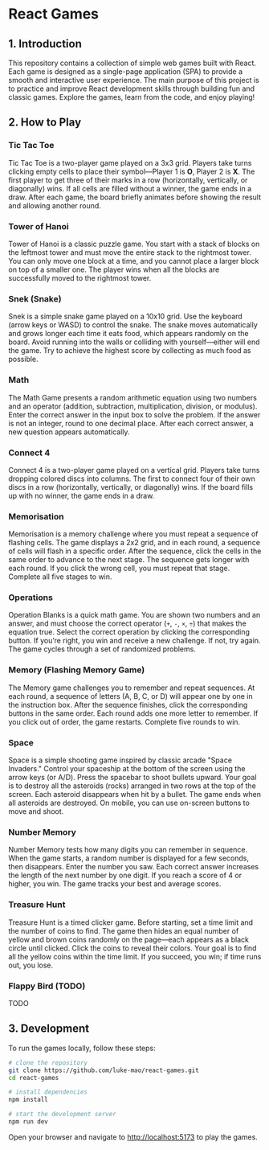 # React Games

## 1. Introduction

This repository contains a collection of simple web games built with React. Each game is designed as a single-page application (SPA) to provide a smooth and interactive user experience. The main purpose of this project is to practice and improve React development skills through building fun and classic games. Explore the games, learn from the code, and enjoy playing!

## 2. How to Play

### Tic Tac Toe

Tic Tac Toe is a two-player game played on a 3x3 grid. Players take turns clicking empty cells to place their symbol—Player 1 is **O**, Player 2 is **X**. The first player to get three of their marks in a row (horizontally, vertically, or diagonally) wins. If all cells are filled without a winner, the game ends in a draw. After each game, the board briefly animates before showing the result and allowing another round.

### Tower of Hanoi

Tower of Hanoi is a classic puzzle game. You start with a stack of blocks on the leftmost tower and must move the entire stack to the rightmost tower. You can only move one block at a time, and you cannot place a larger block on top of a smaller one. The player wins when all the blocks are successfully moved to the rightmost tower.

### Snek (Snake)

Snek is a simple snake game played on a 10x10 grid. Use the keyboard (arrow keys or WASD) to control the snake. The snake moves automatically and grows longer each time it eats food, which appears randomly on the board. Avoid running into the walls or colliding with yourself—either will end the game. Try to achieve the highest score by collecting as much food as possible.

### Math

The Math Game presents a random arithmetic equation using two numbers and an operator (addition, subtraction, multiplication, division, or modulus). Enter the correct answer in the input box to solve the problem. If the answer is not an integer, round to one decimal place. After each correct answer, a new question appears automatically.

### Connect 4

Connect 4 is a two-player game played on a vertical grid. Players take turns dropping colored discs into columns. The first to connect four of their own discs in a row (horizontally, vertically, or diagonally) wins. If the board fills up with no winner, the game ends in a draw.

### Memorisation

Memorisation is a memory challenge where you must repeat a sequence of flashing cells. The game displays a 2x2 grid, and in each round, a sequence of cells will flash in a specific order. After the sequence, click the cells in the same order to advance to the next stage. The sequence gets longer with each round. If you click the wrong cell, you must repeat that stage. Complete all five stages to win.

### Operations

Operation Blanks is a quick math game. You are shown two numbers and an answer, and must choose the correct operator (`+`, `-`, `×`, `÷`) that makes the equation true. Select the correct operation by clicking the corresponding button. If you’re right, you win and receive a new challenge. If not, try again. The game cycles through a set of randomized problems.

### Memory (Flashing Memory Game)

The Memory game challenges you to remember and repeat sequences. At each round, a sequence of letters (A, B, C, or D) will appear one by one in the instruction box. After the sequence finishes, click the corresponding buttons in the same order. Each round adds one more letter to remember. If you click out of order, the game restarts. Complete five rounds to win.

### Space

Space is a simple shooting game inspired by classic arcade "Space Invaders." Control your spaceship at the bottom of the screen using the arrow keys (or A/D). Press the spacebar to shoot bullets upward. Your goal is to destroy all the asteroids (rocks) arranged in two rows at the top of the screen.
Each asteroid disappears when hit by a bullet. The game ends when all asteroids are destroyed. On mobile, you can use on-screen buttons to move and shoot.

### Number Memory

Number Memory tests how many digits you can remember in sequence. When the game starts, a random number is displayed for a few seconds, then disappears. Enter the number you saw. Each correct answer increases the length of the next number by one digit. If you reach a score of 4 or higher, you win. The game tracks your best and average scores.

### Treasure Hunt

Treasure Hunt is a timed clicker game. Before starting, set a time limit and the number of coins to find. The game then hides an equal number of yellow and brown coins randomly on the page—each appears as a black circle until clicked. Click the coins to reveal their colors. Your goal is to find all the yellow coins within the time limit. If you succeed, you win; if time runs out, you lose.

### Flappy Bird (TODO)

TODO

## 3. Development

To run the games locally, follow these steps:

```bash
# clone the repository
git clone https://github.com/luke-mao/react-games.git
cd react-games

# install dependencies
npm install

# start the development server
npm run dev
```

Open your browser and navigate to [http://localhost:5173](http://localhost:5173) to play the games.
